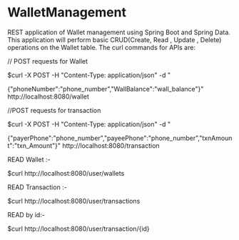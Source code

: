 # WalletManagement


REST application of Wallet management using Spring Boot and Spring Data. This application will perform basic CRUD(Create, Read , Update , Delete) operations on the Wallet table. The curl commands for APIs are:


// POST requests for Wallet


$curl -X POST -H "Content-Type: application/json" -d "

{"phoneNumber":"phone_number","WallBalance":"wall_balance"}" http://localhost:8080/wallet


//POST requests for transaction

$curl -X POST -H "Content-Type: application/json" -d "

{"payerPhone":"phone_number","payeePhone":"phone_number","txnAmount":"txn_Amount"}" http://localhost:8080/transaction



READ Wallet :-

$curl http://localhost:8080/user/wallets

READ Transaction  :-

$curl http://localhost:8080/user/transactions

READ by id:-

$curl http://localhost:8080/user/transaction/{id}
